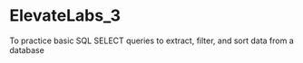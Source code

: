 # ElevateLabs_3
To practice basic SQL SELECT queries to extract, filter, and sort data from a database
